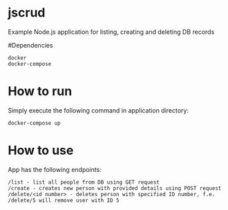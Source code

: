 # jscrud

Example Node.js application for listing, creating and deleting DB records

#Dependencies

```
docker
docker-compose
```

# How to run

Simply execute the following command in application directory:
```
docker-compose up
```

# How to use

App has the following endpoints:
```
/list - list all people from DB using GET request
/create - creates new person with provided details using POST request
/delete/<id number> - deletes person with specified ID number, f.e. /delete/5 will remove user with ID 5
```
